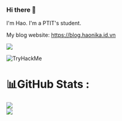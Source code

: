 ### Hi there 👋
I'm Hao. I'm a PTIT's student.

My blog website: https://blog.haonika.id.vn

![](https://komarev.com/ghpvc/?username=DuongHaoNika)

<img src="https://tryhackme-badges.s3.amazonaws.com/haonika.png" alt="TryHackMe">

# 📊GitHub Stats :
![](https://github-readme-streak-stats.herokuapp.com/?user=DuongHaoNika&theme=city_light&hide_border=true)<br/>
![](https://github-readme-stats.vercel.app/api/top-langs/?username=DuongHaoNika&theme=city_light&hide_border=true&include_all_commits=true&count_private=true&layout=compact)
